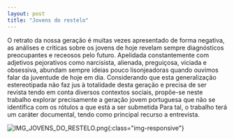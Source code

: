 ```yaml
---
layout: post
title: "Jovens do restelo"
---
```


O retrato da nossa geração é muitas vezes apresentado de forma negativa, as análises e críticas sobre os jovens de hoje revelam sempre diagnósticos preocupantes e receosos pelo futuro. Apelidada constantemente com adjetivos pejorativos como narcisista, alienada, preguiçosa, viciada e obsessiva, abundam sempre ideias pouco lisonjeadoras quando ouvimos falar da juventude de hoje em dia. Considerando que esta generalização estereotipada não faz jus à totalidade desta geração e precisa de ser revista tendo em conta diversos contextos sociais, propõe-se neste trabalho explorar precisamente a geração jovem portuguesa que não se identifica com os rótulos a que está a ser submetida Para tal, o trabalho terá um caráter documental, tendo como principal recurso a entrevista.

![IMG_JOVENS_DO_RESTELO.png](/assets/images/IMG_JOVENS_DO_RESTELO.png){:class="img-responsive"}